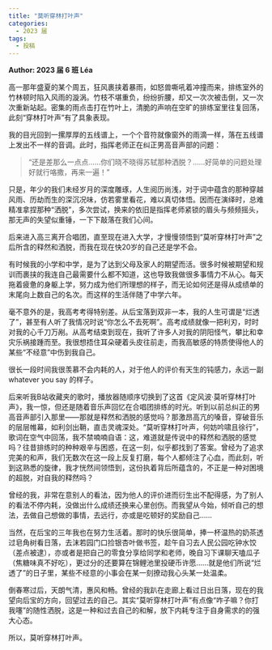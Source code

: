 ```yaml
---
title: "莫听穿林打叶声"
categories:
  - 2023 届
tags:
  - 投稿
---
```


**Author: 2023 届 6 班 Léa**

高一那年盛夏的某个周五，狂风裹挟着暴雨，如怒兽嘶吼着冲撞而来，排练室外的竹林顿时陷入风雨的漩涡。竹枝不堪重负，纷纷折腰，却又一次次被击倒，又一次次重新站起。密集的雨点击打在竹叶上，清脆的声响在空旷的排练室里往复回荡，此刻“穿林打叶声”有了具象表现。

我的目光回到一摞厚厚的五线谱上，一个个音符就像窗外的雨滴一样，落在五线谱上发出不一样的音调。此时，指挥老师正在纠正男高音声部的问题：

> “还是差那么一点点……你们晓不晓得苏轼那种洒脱？……好简单的问题处理好就行咯撒，再来一遍！”

只是，年少的我们未经岁月的深度雕琢，人生阅历尚浅，对于词中蕴含的那种穿越风雨、历劫而生的深沉况味，仿若雾里看花，难以真切体悟。因而在演绎时，总难精准拿捏那种“洒脱”，多次尝试，换来的依旧是指挥老师紧锁的眉头与频频摇头，那无声的失望似重锤，一下下敲落在我们心间。

后来进入高三离开合唱团，直至现在进入大学，才慢慢领悟到“莫听穿林打叶声”之后所含的释然和洒脱，而我在现在快20岁的自己还是学不会。

有时候我的小学和中学，是为了达到父母及家人的期望而活。很多时候被期望和规训而裹挟的我连自己最需要什么都不知道，这也导致我做很多事情力不从心。每天拖着疲惫的身躯上学，努力成为他们所理想的样子，而无论如何还是得从成绩单的末尾向上数自己的名次。而这样的生活伴随了中学六年。

毫不意外的是，我高考考得特别差。从后宝落到双非一本，我的人生可谓是“烂透了”，甚至有人听了我情况时说“你怎么不去死啊”。高考成绩就像一把利刃，时时对我的心千刀万剐。从高考结束到现在，我听了许多人对我的阴阳怪气，攀比和幸灾乐祸接踵而至。我很想捂住耳朵硬着头皮往前走，而我高敏感的特质使得他人的某些“不经意”中伤到我自己。

很长一段时间我很羡慕不会内耗的人，对于他人的评价有天生的钝感力，永远一副 whatever you say 的样子。

后来听我B站收藏夹的歌时，播放器随顺序切换到了这首《定风波·莫听穿林打叶声》，我一惊，但还是随着音乐声回忆在合唱团排练的时光。听到以前总纠正的男高音声部引入那里——那就是释然和洒脱的感觉吗？那激昂高亢的嗓音，穿破音乐的层层帷幕，如利剑出鞘，直击灵魂深处。“莫听穿林打叶声，何妨吟啸且徐行”，歌词在空气中回荡，我不禁喃喃自语：这，难道就是传说中的释然和洒脱的感觉吗？往昔排练时的种种艰辛与困惑，在这一刻，似乎都找到了答案。曾经为了追求完美的和声，我们无数次在这一段上反复打磨，每个人都倾注了心血，而此刻，听到这熟悉的旋律，我才恍然间领悟到，这份执着背后所蕴含的，不正是一种对困境的超脱，对自我的释然吗？

曾经的我，非常在意别人的看法，因为他人的评价进而衍生出不配得感，为了别人的看法不停内耗，没做出什么成绩还换来心里创伤。而我望从今始，倾听自己的想法，去做自己想做的事情，去远行，亦或是吃顿好的奖励自己……

当然，在后宝的三年我也在努力生活着。那时的快乐很简单，捧一杯温热的奶茶透过皂角树看日落，去沫若园门口捡银杏叶做书签，趁午自习去人民公园吃钟水饺（差点被逮），亦或者是把自己的零食分享给同学和老师，晚自习下课聊天嗑瓜子（焦糖味真不好吃），更过分的还要算在锦鲤池里投硬币许愿……就是他们所说“烂透了”的日子里，某些不经意的小事会在某一刻撩动我心头某一处温柔。

倒春寒过后，天朗气清，惠风和畅。曾经的我趴在走廊上看过日出日落，现在的我望向后宝的方向，回望过去的自己。其实“莫听穿林打叶声”有点像“咋子嘛？你打我噻”的随性洒脱，这是一种和过去自己的和解，放下内耗专注于自身需求的的强大心态。

所以，莫听穿林打叶声。
